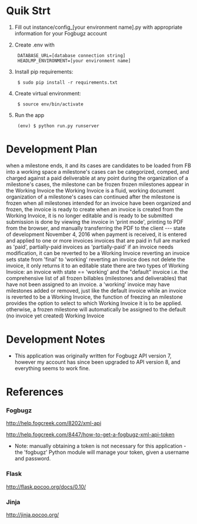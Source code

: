 # Quik Strt

1. Fill out instance/config_[your environment name].py with appropriate information for your Fogbugz account

2. Create .env with

		DATABASE_URL=[database connection string]
		HEADLMP_ENVIRONMENT=[your environment name]

2. Install pip requirements:

		$ sudo pip install -r requirements.txt

3. Create virtual environment:

		$ source env/bin/activate

3. Run the app

		(env) $ python run.py runserver

# Development Plan

when a milestone ends, it and its cases are candidates to be loaded from FB into a working space
a milestone's cases can be categorized, comped, and charged against a paid deliverable
at any point during the organization of a milestone's cases, the milestone can be frozen
frozen milestones appear in the Working Invoice
the Working Invoice is a fluid, working document
organization of a milestone's cases can continued after the milestone is frozen
when all milestones intended for an invoice have been organized and frozen, the invoice is ready to create
when an invoice is created from the Working Invoice, it is no longer editable and is ready to be submitted
submission is done by viewing the invoice in 'print mode', printing to PDF from the browser, and manually transferring the PDF to the client
--- state of development November 4, 2016
when payment is received, it is entered and applied to one or more invoices
invoices that are paid in full are marked as 'paid', partially-paid invoices as 'partially-paid'
if an invoice needs modification, it can be reverted to be a Working Invoice
reverting an invoice sets state from 'final' to 'working'
reverting an invoice does not delete the invoice, it only returns it to an editable state
there are two types of Working Invoice: an invoice with state == 'working' and the "default" invoice i.e. the comprehensive list of all frozen billables (milestones and deliverables) that have not been assigned to an invoice. 
a 'working' invoice may have milestones added or removed, just like the default invoice
while an invoice is reverted to be a Working Invoice, the function of freezing an milestone provides the option to select to which Working Invoice it is to be applied. otherwise, a frozen milestone will automatically be assigned to the default (no invoice yet created) Working Invoice

# Development Notes

* This application was originally written for Fogbugz API version 7, however my account has since been upgraded to API version 8, and everything seems to work fine.

# References

### Fogbugz 

http://help.fogcreek.com/8202/xml-api

http://help.fogcreek.com/8447/how-to-get-a-fogbugz-xml-api-token

* Note: manually obtaining a token is not necessary for this application - the 'fogbugz' Python module will manage your token, given a username and password. 

### Flask

http://flask.pocoo.org/docs/0.10/

### Jinja 

http://jinja.pocoo.org/